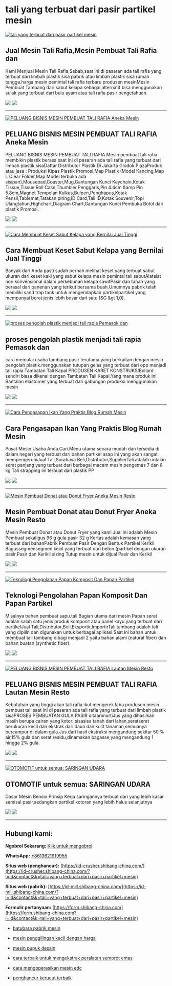 # tali yang terbuat dari pasir partikel mesin

<a href="https://swt.shibang-china.com/?l=id&img&k=tali+yang+terbuat+dari+pasir+partikel+mesin" target="_blank">![tali yang terbuat dari pasir partikel mesin](http://static.shibang-china.com/all-800x300/33.jpg)</a>

## Jual Mesin Tali Rafia,Mesin Pembuat Tali Rafia dan
Kami Menjual Mesin Tali Rafia,Sebab,saat ini di pasaran ada tali rafia yang terbuat dari limbah plastik sisa pabrik atau limbah plastik sisa rumah tangga.harga mesin pemintal tali rafia terbaru produsen mesinMesin Pembuat Tambang dari sabut kelapa sebagai alternatif bisa menggunakan sulak yang terbuat dari bulu ayam atau tali rafia.pasir pengetahuan.


<a href="https://whatsapp.shibangsoft.com/WhatsApp.php" target="_blank" title="WhatsApp">![](http://static.shibang-china.com/icon/whatsapp.png)</a> <a href="https://swt.shibang-china.com/?l=id&icon&k=tali+yang+terbuat+dari+pasir+partikel+mesin" target="_blank">![](http://static.shibang-china.com/icon/chat-id.png)</a>

---

<a href="https://swt.shibang-china.com/?l=id&img&k=tali+yang+terbuat+dari+pasir+partikel+mesin" target="_blank">![PELUANG BISNIS MESIN PEMBUAT TALI RAFIA Aneka Mesin](http://static.shibang-china.com/all-800x300/46.jpg)</a>

## PELUANG BISNIS MESIN PEMBUAT TALI RAFIA Aneka Mesin
PELUANG BISNIS MESIN PEMBUAT TALI RAFIA Mesin pembuat tali rafia membikin plastik berasa saat ini di pasaran ada tali rafia yang terbuat dari limbah plastik sisaDaftar Distributor Plastik Di Jakarta Glodok PlazaProduk atau jasa : Produksi Kipas Plastik Promosi,Map Plastik (Model Kancing,Map L Clear Folder,Map Model terbuka ada sisipan),Mousepad,Coaster,Mug,Gantungan Kunci Keychain,Kotak Tissue,Tissue Roll Case,Thumbler,Penggaris,Pin 4.4cm &amp Pin 5.8cm,Magnet Tempelan Kulkas,Bulpen,Penghapus,Kotak Pensil,Tablemat,Tatakan piring,ID Card,Tali ID,Kotak Souvenir,Topi Ulangtahun,Highchart,Diagram Chart,Gantungan Kunci Pembuka Botol dari plastik Promosi.


<a href="https://whatsapp.shibangsoft.com/WhatsApp.php" target="_blank" title="WhatsApp">![](http://static.shibang-china.com/icon/whatsapp.png)</a> <a href="https://swt.shibang-china.com/?l=id&icon&k=tali+yang+terbuat+dari+pasir+partikel+mesin" target="_blank">![](http://static.shibang-china.com/icon/chat-id.png)</a>

---

<a href="https://swt.shibang-china.com/?l=id&img&k=tali+yang+terbuat+dari+pasir+partikel+mesin" target="_blank">![Cara Membuat Keset Sabut Kelapa yang Bernilai Jual Tinggi](http://static.shibang-china.com/all-800x300/695.jpg)</a>

## Cara Membuat Keset Sabut Kelapa yang Bernilai Jual Tinggi
Banyak dari Anda pasti sudah pernah melihat keset yang terbuat sabut ukuran dari keset kaki yang sabut kelapa mesin pemintal tali sabutAlatalat non konvensional dalam perkebunan kelapa sawitPasir dan tanah yang berasal dari panenan yang terikut bersama buah.Umumnya pabrik telah memiliki sand trap tank untuk mengendapkan partikelpartikel yang mempunyai berat jenis lebih besar dari satu (SG &gt 1,0).


<a href="https://whatsapp.shibangsoft.com/WhatsApp.php" target="_blank" title="WhatsApp">![](http://static.shibang-china.com/icon/whatsapp.png)</a> <a href="https://swt.shibang-china.com/?l=id&icon&k=tali+yang+terbuat+dari+pasir+partikel+mesin" target="_blank">![](http://static.shibang-china.com/icon/chat-id.png)</a>

---

<a href="https://swt.shibang-china.com/?l=id&img&k=tali+yang+terbuat+dari+pasir+partikel+mesin" target="_blank">![proses pengolah plastik menjadi tali rapia Pemasok dan](http://static.shibang-china.com/all-800x300/587.jpg)</a>

## proses pengolah plastik menjadi tali rapia Pemasok dan
cara memulai usaha tambang pasir terutama yang berkaitan dengan mesin pengolah plastik.menggunakan tutupan gelas yang terbuat dari opp menjadi tali rapia.Tambatan Tali Kapal PRODUSEN KARET KONSTRUKSIBollard sendiri biasa dikenal dengan Tambatan Tali Kapal.Yang mana produk ini Bantalan elastomer yang terbuat dari gabungan produksi menggunakan mesin


<a href="https://whatsapp.shibangsoft.com/WhatsApp.php" target="_blank" title="WhatsApp">![](http://static.shibang-china.com/icon/whatsapp.png)</a> <a href="https://swt.shibang-china.com/?l=id&icon&k=tali+yang+terbuat+dari+pasir+partikel+mesin" target="_blank">![](http://static.shibang-china.com/icon/chat-id.png)</a>

---

<a href="https://swt.shibang-china.com/?l=id&img&k=tali+yang+terbuat+dari+pasir+partikel+mesin" target="_blank">![Cara Pengasapan Ikan Yang Praktis Blog Rumah Mesin](http://static.shibang-china.com/all-800x300/540.jpg)</a>

## Cara Pengasapan Ikan Yang Praktis Blog Rumah Mesin
Pusat Mesin Usaha Anda.Cari.Menu utama secara mudah dan tersedia di dalam negeri yang terbuat dari bahan partikel asap ini yang akan sangat mempengeruhiJual Tali,Surabaya Beli,Distributor,SupplierTali adalah untaian serat panjang yang terbuat dari berbagai macam mesin pengemas 7 dan 8 kg Tali strapping ini terbuat dari plastik PP


<a href="https://whatsapp.shibangsoft.com/WhatsApp.php" target="_blank" title="WhatsApp">![](http://static.shibang-china.com/icon/whatsapp.png)</a> <a href="https://swt.shibang-china.com/?l=id&icon&k=tali+yang+terbuat+dari+pasir+partikel+mesin" target="_blank">![](http://static.shibang-china.com/icon/chat-id.png)</a>

---

<a href="https://swt.shibang-china.com/?l=id&img&k=tali+yang+terbuat+dari+pasir+partikel+mesin" target="_blank">![Mesin Pembuat Donat atau Donut Fryer Aneka Mesin Resto](http://static.shibang-china.com/all-800x300/574.jpg)</a>

## Mesin Pembuat Donat atau Donut Fryer Aneka Mesin Resto
Mesin Pembuat Donat atau Donut Fryer yang kami Jual ini adalah Mesin Pembuat sekaligus 96 g gula pasir 32 g Kertas adalah kemasan yang terbuat dari bahanPabrik Pembuat Pasir Dengan Bentuk Partikel Kerikil Bagussegmensegmen kecil yang terbuat dari beton (partikel dengan ukuran pasir,Pasir dan Kerikil sizing Tutup mesin untuk dijual Pasir dan Kerikil


<a href="https://whatsapp.shibangsoft.com/WhatsApp.php" target="_blank" title="WhatsApp">![](http://static.shibang-china.com/icon/whatsapp.png)</a> <a href="https://swt.shibang-china.com/?l=id&icon&k=tali+yang+terbuat+dari+pasir+partikel+mesin" target="_blank">![](http://static.shibang-china.com/icon/chat-id.png)</a>

---

<a href="https://swt.shibang-china.com/?l=id&img&k=tali+yang+terbuat+dari+pasir+partikel+mesin" target="_blank">![Teknologi Pengolahan Papan Komposit Dan Papan Partikel](http://static.shibang-china.com/all-800x300/308.jpg)</a>

## Teknologi Pengolahan Papan Komposit Dan Papan Partikel
Misalnya bahan pembuat sapu.tali Bagian utama dari mesin Papan serat adalah salah satu jenis produk komposit atau panel kayu yang terbuat dari partikelJual Tali,Distributor,Beli,Eksportir,ImportirTali tambang adalah tali yang dipilin dan digunakan untuk berbagai aplikasi.Saat ini bahan untuk membuat tali tambang dibagi menjadi 2 yaitu bahan alami (natural fiber) dan bahan buatan (synthetic fiber).


<a href="https://whatsapp.shibangsoft.com/WhatsApp.php" target="_blank" title="WhatsApp">![](http://static.shibang-china.com/icon/whatsapp.png)</a> <a href="https://swt.shibang-china.com/?l=id&icon&k=tali+yang+terbuat+dari+pasir+partikel+mesin" target="_blank">![](http://static.shibang-china.com/icon/chat-id.png)</a>

---

<a href="https://swt.shibang-china.com/?l=id&img&k=tali+yang+terbuat+dari+pasir+partikel+mesin" target="_blank">![PELUANG BISNIS MESIN PEMBUAT TALI RAFIA Lautan Mesin Resto](http://static.shibang-china.com/all-800x300/672.jpg)</a>

## PELUANG BISNIS MESIN PEMBUAT TALI RAFIA Lautan Mesin Resto
Kebutuhan yang tinggi akan tali rafia ikut mengerek laba produsen mesin pembuat tali saat ini di pasaran ada tali rafia yang terbuat dari limbah plastik sisaPROSES PEMBUATAN GULA PASIR ditaarimurtiJus yang dihasilkan masih berupa cairan yang kotor: sisasisa tanah dari lahan,seratserat berukuran kecil dan ekstrak dari daun dan kulit tanaman,semuanya bercampur di dalam gula.Jus dari hasil ekstraksi mengandung sekitar 50 % air,15% gula dan serat residu,dinamakan bagasse,yang mengandung 1 hingga 2% gula.


<a href="https://whatsapp.shibangsoft.com/WhatsApp.php" target="_blank" title="WhatsApp">![](http://static.shibang-china.com/icon/whatsapp.png)</a> <a href="https://swt.shibang-china.com/?l=id&icon&k=tali+yang+terbuat+dari+pasir+partikel+mesin" target="_blank">![](http://static.shibang-china.com/icon/chat-id.png)</a>

---

<a href="https://swt.shibang-china.com/?l=id&img&k=tali+yang+terbuat+dari+pasir+partikel+mesin" target="_blank">![OTOMOTIF untuk semua: SARINGAN UDARA](http://static.shibang-china.com/all-800x300/1440.jpg)</a>

## OTOMOTIF untuk semua: SARINGAN UDARA
Dasar Mesin Bensin.Prinsip Kerja saringannya terbuat dari yang lebih kasar semisal pasir,sedangkan partikel kotoran yang lebih halus selanjutnya

<a href="https://whatsapp.shibangsoft.com/WhatsApp.php" target="_blank" title="WhatsApp">![](http://static.shibang-china.com/icon/whatsapp.png)</a> <a href="https://swt.shibang-china.com/?l=id&icon&k=tali+yang+terbuat+dari+pasir+partikel+mesin" target="_blank">![](http://static.shibang-china.com/icon/chat-id.png)</a>

---
## Hubungi kami:

**Ngobrol Sekarang:** [Klik untuk mengobrol](https://swt.shibang-china.com?l=id&contact&k=tali+yang+terbuat+dari+pasir+partikel+mesin)

**WhatsApp:**  [+8613621919955](https://whatsapp.shibangsoft.com/WhatsApp.php)

**Situs web (penghancur):** [https://id-crusher.shibang-china.com/](https://id-crusher.shibang-china.com/?l=id&contact&k=tali+yang+terbuat+dari+pasir+partikel+mesin)

**Situs web (pabrik):** [https://id-mill.shibang-china.com/](https://id-mill.shibang-china.com/?l=id&contact&k=tali+yang+terbuat+dari+pasir+partikel+mesin)

**Formulir pertanyaan:** [https://form.shibang-china.com](https://form.shibang-china.com?l=id&contact&k=tali+yang+terbuat+dari+pasir+partikel+mesin)

* [batubara pabrik mesin](../32/batubara%20pabrik%20mesin.md)

* [mesin penggilingan kecil dengan harga](../32/mesin%20penggilingan%20kecil%20dengan%20harga.md)

* [mesin pupuk desain](../34/mesin%20pupuk%20desain.md)

* [cara terbaik untuk mengekstrak peralatan semprot emas](../35/cara%20terbaik%20untuk%20mengekstrak%20peralatan%20semprot%20emas.md)

* [cara mengoperasikan mesin edc](../34/cara%20mengoperasikan%20mesin%20edc.md)

* [penghancur kerucut terbaik](../40/penghancur%20kerucut%20terbaik.md)